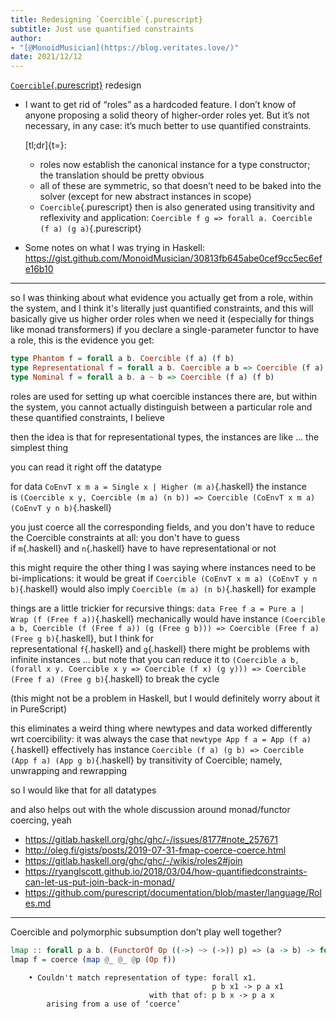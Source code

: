 ```yaml
---
title: Redesigning `Coercible`{.purescript}
subtitle: Just use quantified constraints
author:
- "[@MonoidMusician](https://blog.veritates.love/)"
date: 2021/12/12
---
```


[`Coercible`{.purescript}](https://pursuit.purescript.org/builtins/docs/Prim.Coerce#t:Coercible) redesign

- I want to get rid of “roles” as a hardcoded feature.
  I donʼt know of anyone proposing a solid theory of higher-order roles yet.
  But itʼs not necessary, in any case: itʼs much better to use quantified constraints.

  [tl;dr]{t=}:
  - roles now establish the canonical instance for a type constructor; the translation should be pretty obvious
  - all of these are symmetric, so that doesnʼt need to be baked into the solver (except for new abstract instances in scope)
  - `Coercible`{.purescript} then is also generated using transitivity and reflexivity and application: `Coercible f g => forall a. Coercible (f a) (g a)`{.purescript}
- Some notes on what I was trying in Haskell: https://gist.github.com/MonoidMusician/30813fb645abe0cef9cc5ec6efe16b10

-----

so I was thinking about what evidence you actually get from a role, within the system, and I think it's literally just quantified constraints, and this will basically give us higher order roles when we need it (especially for things like monad transformers)
if you declare a single-parameter functor to have a role, this is the evidence you get:

```haskell
type Phantom f = forall a b. Coercible (f a) (f b)
type Representational f = forall a b. Coercible a b => Coercible (f a) (f b)
type Nominal f = forall a b. a ~ b => Coercible (f a) (f b)
```

roles are used for setting up what coercible instances there are, but within the system, you cannot actually distinguish between a particular role and these quantified constraints, I believe

then the idea is that for representational types, the instances are like&nbsp;… the simplest thing

you can read it right off the datatype

for data `CoEnvT x m a = Single x | Higher (m a)`{.haskell} the instance is `(Coercible x y, Coercible (m a) (n b)) => Coercible (CoEnvT x m a) (CoEnvT y n b)`{.haskell}

you just coerce all the corresponding fields, and you don't have to reduce the Coercible constraints at all: you don't have to guess if `m`{.haskell} and `n`{.haskell} have to have representational or not

this might require the other thing I was saying where instances need to be bi-implications: it would be great if `Coercible (CoEnvT x m a) (CoEnvT y n b)`{.haskell} would also imply `Coercible (m a) (n b)`{.haskell} for example

things are a little trickier for recursive things: `data Free f a = Pure a | Wrap (f (Free f a))`{.haskell} mechanically would have instance `(Coercible a b, Coercible (f (Free f a)) (g (Free g b))) => Coercible (Free f a) (Free g b)`{.haskell}, but I think for representational `f`{.haskell} and `g`{.haskell} there might be problems with infinite instances&nbsp;… but note that you can reduce it to `(Coercible a b, (forall x y. Coercible x y => Coercible (f x) (g y))) => Coercible (Free f a) (Free g b)`{.haskell} to break the cycle

(this might not be a problem in Haskell, but I would definitely worry about it in PureScript)

this eliminates a weird thing where newtypes and data worked differently wrt coercibility: it was always the case that `newtype App f a = App (f a)`{.haskell} effectively has instance `Coercible (f a) (g b) => Coercible (App f a) (App g b)`{.haskell} by transitivity of Coercible; namely, unwrapping and rewrapping

so I would like that for all datatypes

and also helps out with the whole discussion around monad/functor coercing, yeah

- https://gitlab.haskell.org/ghc/ghc/-/issues/8177#note_257671
- http://oleg.fi/gists/posts/2019-07-31-fmap-coerce-coerce.html
- https://gitlab.haskell.org/ghc/ghc/-/wikis/roles2#join
- https://ryanglscott.github.io/2018/03/04/how-quantifiedconstraints-can-let-us-put-join-back-in-monad/
- https://github.com/purescript/documentation/blob/master/language/Roles.md

----

Coercible and polymorphic subsumption donʼt play well together?

```haskell
lmap :: forall p a b. (FunctorOf Op ((->) ~> (->)) p) => (a -> b) -> forall x. p b x -> p a x
lmap f = coerce (map @_ @_ @p (Op f))
```

```
    • Couldn't match representation of type: forall x1.
                                             p b x1 -> p a x1
                               with that of: p b x -> p a x
        arising from a use of ‘coerce’
```
